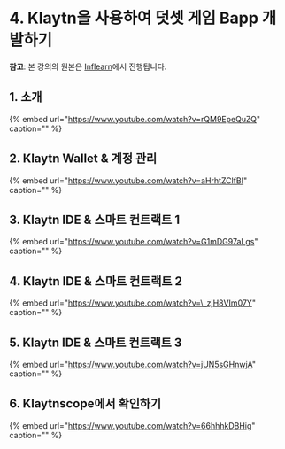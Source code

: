 # 4. Klaytn을 사용하여 덧셋 게임 Bapp 개발하기

**참고**: 본 강의의 원본은 [Inflearn](https://www.inflearn.com/course/%ED%81%B4%EB%A0%88%EC%9D%B4%ED%8A%BC)에서 진행됩니다.

## 1. 소개

{% embed url="https://www.youtube.com/watch?v=rQM9EpeQuZQ" caption="" %}

## 2. Klaytn Wallet & 계정 관리

{% embed url="https://www.youtube.com/watch?v=aHrhtZClfBI" caption="" %}

## 3. Klaytn IDE & 스마트 컨트랙트 1

{% embed url="https://www.youtube.com/watch?v=G1mDG97aLgs" caption="" %}

## 4. Klaytn IDE & 스마트 컨트랙트 2

{% embed url="https://www.youtube.com/watch?v=\_zjH8VIm07Y" caption="" %}

## 5. Klaytn IDE & 스마트 컨트랙트 3

{% embed url="https://www.youtube.com/watch?v=jUN5sGHnwjA" caption="" %}

## 6. Klaytnscope에서 확인하기

{% embed url="https://www.youtube.com/watch?v=66hhhkDBHig" caption="" %}


